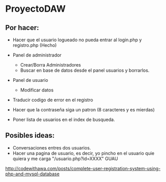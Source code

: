 # ProyectoDAW
## Por hacer:
- Hacer que el usuario logueado no pueda entrar al login.php y registro.php (Hecho)

- Panel de administrador
  - Crear/Borra Administradores
  - Buscar en base de datos desde el panel usuarios y borrarlos.
- Panel de usuario
  - Modificar datos
- Traducir codigo de error en el registro
- Hacer que la contraseña siga un patron (8 caracteres y es mierdas)
- Poner lista de usuarios en el index de busqueda.
  
 
## Posibles ideas:
  - Conversaciones entres dos usuarios.
  - Hacer una pagina de usuario, es decir, yo pincho en el usuario quie quiera y me carga "/usuario.php?id=XXXX"  GUAU

http://codewithawa.com/posts/complete-user-registration-system-using-php-and-mysql-database
